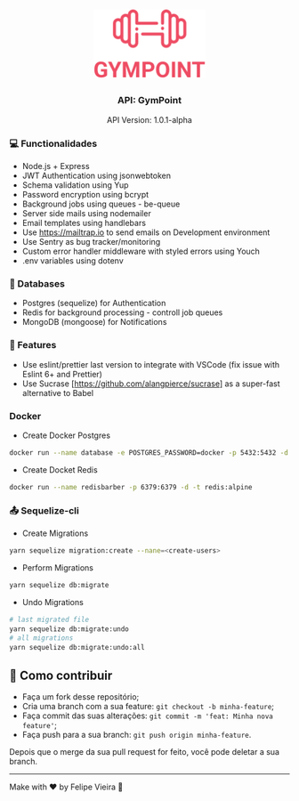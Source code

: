 <h1 align="center">
  <img alt="Gympoint" title="Gympoint" src=".github/logo.png" width="200px" />
</h1>

<h3 align="center">
  API: GymPoint
</h3>

<p align="center">API Version: 1.0.1-alpha</p>

### :computer: Functionalidades

* Node.js + Express
* JWT Authentication using jsonwebtoken
* Schema validation using Yup
* Password encryption using bcrypt
* Background jobs using queues - be-queue
* Server side mails using nodemailer
* Email templates using handlebars
* Use https://mailtrap.io to send emails on Development environment
* Use Sentry as bug tracker/monitoring
* Custom error handler middleware with styled errors using Youch
* .env variables using dotenv

### :minidisc: Databases
* Postgres (sequelize) for Authentication
* Redis for background processing - controll job queues
* MongoDB (mongoose) for Notifications


### :calling: Features
* Use eslint/prettier last version to integrate with VSCode (fix issue with Eslint 6+ and Prettier)
* Use Sucrase [https://github.com/alangpierce/sucrase] as a super-fast alternative to Babel

### Docker

* Create Docker Postgres
```bash
docker run --name database -e POSTGRES_PASSWORD=docker -p 5432:5432 -d postgres:11
```
* Create Docket Redis
```bash
docker run --name redisbarber -p 6379:6379 -d -t redis:alpine
```

### :outbox_tray: Sequelize-cli
* Create Migrations
```bash
yarn sequelize migration:create --nane=<create-users>
```
* Perform Migrations
```bash
yarn sequelize db:migrate
```
* Undo Migrations
```bash
# last migrated file
yarn sequelize db:migrate:undo
# all migrations
yarn sequelize db:migrate:undo:all
```

## 🤔 Como contribuir

- Faça um fork desse repositório;
- Cria uma branch com a sua feature: `git checkout -b minha-feature`;
- Faça commit das suas alterações: `git commit -m 'feat: Minha nova feature'`;
- Faça push para a sua branch: `git push origin minha-feature`.

Depois que o merge da sua pull request for feito, você pode deletar a sua branch.

---

Make with ♥ by Felipe Vieira :wave:
